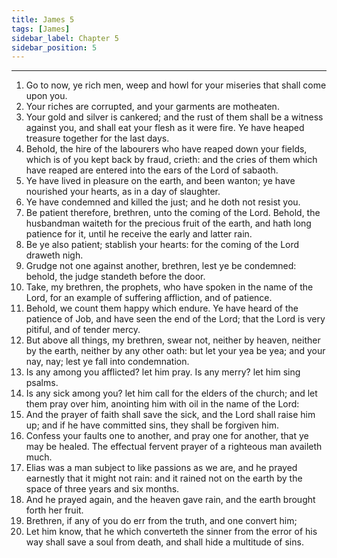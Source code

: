 ```yaml
---
title: James 5
tags: [James]
sidebar_label: Chapter 5
sidebar_position: 5
---
```


---
1. Go to now, ye rich men, weep and howl for your miseries that shall come upon you.
2. Your riches are corrupted, and your garments are motheaten.
3. Your gold and silver is cankered; and the rust of them shall be a witness against you, and shall eat your flesh as it were fire. Ye have heaped treasure together for the last days.
4. Behold, the hire of the labourers who have reaped down your fields, which is of you kept back by fraud, crieth: and the cries of them which have reaped are entered into the ears of the Lord of sabaoth.
5. Ye have lived in pleasure on the earth, and been wanton; ye have nourished your hearts, as in a day of slaughter.
6. Ye have condemned and killed the just; and he doth not resist you.
7. Be patient therefore, brethren, unto the coming of the Lord. Behold, the husbandman waiteth for the precious fruit of the earth, and hath long patience for it, until he receive the early and latter rain.
8. Be ye also patient; stablish your hearts: for the coming of the Lord draweth nigh.
9. Grudge not one against another, brethren, lest ye be condemned: behold, the judge standeth before the door.
10. Take, my brethren, the prophets, who have spoken in the name of the Lord, for an example of suffering affliction, and of patience.
11. Behold, we count them happy which endure. Ye have heard of the patience of Job, and have seen the end of the Lord; that the Lord is very pitiful, and of tender mercy.
12. But above all things, my brethren, swear not, neither by heaven, neither by the earth, neither by any other oath: but let your yea be yea; and your nay, nay; lest ye fall into condemnation.
13. Is any among you afflicted? let him pray. Is any merry? let him sing psalms.
14. Is any sick among you? let him call for the elders of the church; and let them pray over him, anointing him with oil in the name of the Lord:
15. And the prayer of faith shall save the sick, and the Lord shall raise him up; and if he have committed sins, they shall be forgiven him.
16. Confess your faults one to another, and pray one for another, that ye may be healed. The effectual fervent prayer of a righteous man availeth much.
17. Elias was a man subject to like passions as we are, and he prayed earnestly that it might not rain: and it rained not on the earth by the space of three years and six months.
18. And he prayed again, and the heaven gave rain, and the earth brought forth her fruit.
19. Brethren, if any of you do err from the truth, and one convert him;
20. Let him know, that he which converteth the sinner from the error of his way shall save a soul from death, and shall hide a multitude of sins.